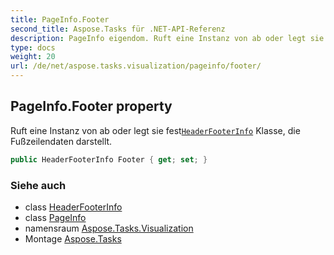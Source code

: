 ```yaml
---
title: PageInfo.Footer
second_title: Aspose.Tasks für .NET-API-Referenz
description: PageInfo eigendom. Ruft eine Instanz von ab oder legt sie festHeaderFooterInfo Klasse die Fußzeilendaten darstellt.
type: docs
weight: 20
url: /de/net/aspose.tasks.visualization/pageinfo/footer/
---
```

## PageInfo.Footer property

Ruft eine Instanz von ab oder legt sie fest[`HeaderFooterInfo`](../../headerfooterinfo/) Klasse, die Fußzeilendaten darstellt.

```csharp
public HeaderFooterInfo Footer { get; set; }
```

### Siehe auch

* class [HeaderFooterInfo](../../headerfooterinfo/)
* class [PageInfo](../)
* namensraum [Aspose.Tasks.Visualization](../../pageinfo/)
* Montage [Aspose.Tasks](../../../)


